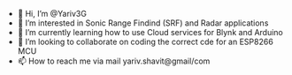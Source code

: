 - 👋 Hi, I’m @Yariv3G
- 👀 I’m interested in Sonic Range Findind (SRF) and Radar applications
- 🌱 I’m currently learning how to use Cloud services for Blynk and Arduino
- 💞️ I’m looking to collaborate on coding the correct cde for an ESP8266 MCU
- 📫 How to reach me via mail yariv.shavit@gmail/com

<!---
Yariv3G/Yariv3G is a ✨ special ✨ repository because its `README.md` (this file) appears on your GitHub profile.
You can click the Preview link to take a look at your changes.
--->

